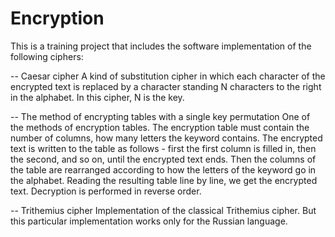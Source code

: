 # Encryption
This is a training project that includes the software implementation of the following ciphers:

-- Caesar cipher
A kind of substitution cipher in which each character of the encrypted text is replaced by a character standing N characters to the right in the alphabet. In this cipher, N is the key.

-- The method of encrypting tables with a single key permutation
One of the methods of encryption tables. The encryption table must contain the number of columns, how many letters the keyword contains. The encrypted text is written to the table as follows - first the first column is filled in, then the second, and so on, until the encrypted text ends. Then the columns of the table are rearranged according to how the letters of the keyword go in the alphabet. Reading the resulting table line by line, we get the encrypted text. 
Decryption is performed in reverse order.

-- Trithemius cipher
Implementation of the classical Trithemius cipher. 
But this particular implementation works only for the Russian language.
